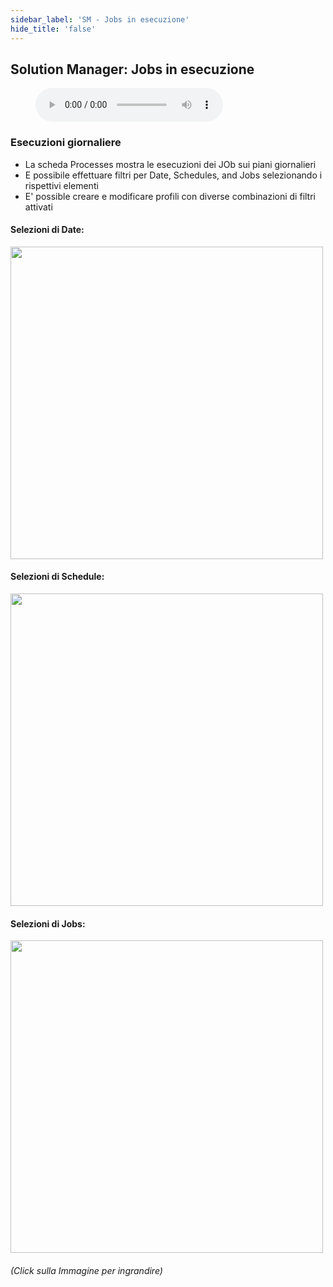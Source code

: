 ```yaml
---
sidebar_label: 'SM - Jobs in esecuzione'
hide_title: 'false'
---
```


## Solution Manager: Jobs in esecuzione

<figure>
    <audio
        controls
        src="audiobasic/SolutionManagerJobProcesses.mp3">
            Your browser does not support the
            <code>audio</code> element.
    </audio>
</figure>

### Esecuzioni giornaliere

* La scheda Processes mostra le esecuzioni dei JOb sui piani giornalieri
* E possibile effettuare filtri per Date, Schedules, and Jobs selezionando i rispettivi elementi
* E' possible creare e modificare profili con diverse combinazioni di filtri attivati

#### Selezioni di Date:  

<a href="imgbasic/Picture67.png" target="_blank"><img src="imgbasic/Picture67.png" width="500"></img></a>  

#### Selezioni di Schedule: 

<a href="imgbasic/Picture68.png" target="_blank"><img src="imgbasic/Picture68.png" width="500"></img></a>  

#### Selezioni di Jobs:   

<a href="imgbasic/Picture69.png" target="_blank"><img src="imgbasic/Picture69.png" width="500"></img></a>  

###### (Click sulla Immagine per ingrandire)

